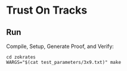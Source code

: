 # Trust On Tracks

## Run

Compile, Setup, Generate Proof, and Verify:

```
cd zokrates
WARGS="$(cat test_parameters/3x9.txt)" make
```
